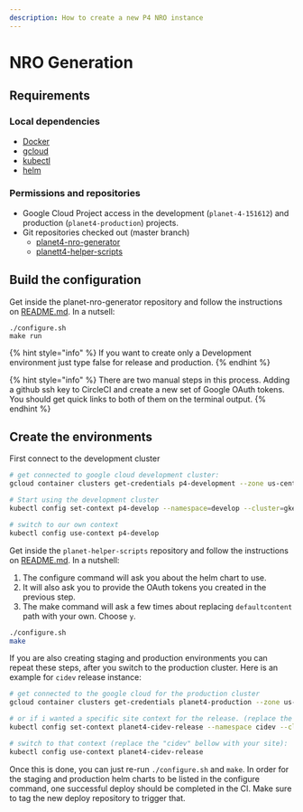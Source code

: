 ```yaml
---
description: How to create a new P4 NRO instance
---
```


# NRO Generation

## Requirements

### Local dependencies

* [Docker](https://www.docker.com/)
* [gcloud](https://cloud.google.com/sdk/docs/)
* [kubectl](https://kubernetes.io/docs/tasks/tools/install-kubectl/)
* [helm](https://github.com/helm/helm/releases)

### Permissions and repositories

* Google Cloud Project access in the development \(`planet-4-151612`\) and production \(`planet4-production`\) projects.
* Git repositories checked out \(master branch\)
  * [planet4-nro-generator](https://github.com/greenpeace/planet4-nro-generator/)
  * [planett4-helper-scripts](https://github.com/greenpeace/planet4-helper-scripts)

## Build the configuration

Get inside the planet-nro-generator repository and follow the instructions on [README.md](https://github.com/greenpeace/planet4-nro-generator/blob/master/README.md). In a nutsell:

```text
./configure.sh
make run
```

{% hint style="info" %}
If you want to create only a Development environment just type false for release and production.
{% endhint %}

{% hint style="info" %}
There are two manual steps in this process. Adding a github ssh key to CircleCI and create a new set of Google OAuth tokens. You should get quick links to both of them on the terminal output.
{% endhint %}

## Create the environments

First connect to the development cluster

```bash
# get connected to google cloud development cluster:
gcloud container clusters get-credentials p4-development --zone us-central1-a --project planet-4-151612

# Start using the development cluster
kubectl config set-context p4-develop --namespace=develop --cluster=gke_planet-4-151612_us-central1-a_p4-development --user=gke_planet-4-151612_us-central1-a_p4-development

# switch to our own context
kubectl config use-context p4-develop
```

Get inside the `planet-helper-scripts` repository and follow the instructions on [README.md](https://github.com/greenpeace/planet4-helper-scripts/blob/master/README.md). In a nutshell:

1. The configure command will ask you about the helm chart to use.
2. It will also ask you to provide the OAuth tokens you created in the previous step.
3. The make command will ask a few times about replacing `defaultcontent` path with your own. Choose `y`.

```bash
./configure.sh
make
```

If you are also creating staging and production environments you can repeat these steps, after you switch to the production cluster. Here is an example for `cidev` release instance:

```bash
# get connected to the google cloud for the production cluster
gcloud container clusters get-credentials planet4-production --zone us-central1-a --project planet4-production

# or if i wanted a specific site context for the release. (replace the "cidev" bellow with your site):
kubectl config set-context planet4-cidev-release --namespace cidev --cluster gke_planet4-production_us-central1-a_planet4-production --user gke_planet4-production_us-central1-a_planet4-production

# switch to that context (replace the "cidev" bellow with your site):
kubectl config use-context planet4-cidev-release
```

Once this is done, you can just re-run `./configure.sh` and `make`. In order for the staging and production helm charts to be listed in the configure command, one successful deploy should be completed in the CI. Make sure to tag the new deploy repository to trigger that.

